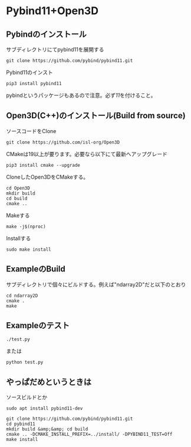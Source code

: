 # Pybind11+Open3D

## Pybindのインストール  
サブディレクトリにてpybind11を展開する
~~~ 
git clone https://github.com/pybind/pybind11.git
~~~
Pybind11のインスト
~~~
pip3 install pybind11
~~~
pybindというパッケージもあるので注意。必ず*11*を付けること。

## Open3D(C++)のインストール(Build from source)  
ソースコードをClone
~~~
git clone https://github.com/isl-org/Open3D
~~~
CMakeは19以上が要ります。必要なら以下にて最新へアップグレード
~~~
pip3 install cmake --upgrade
~~~
CloneしたOpen3DをCMakeする。
~~~
cd Open3D
mkdir build
cd build
cmake ..
~~~
Makeする
~~~
make -j$(nproc)
~~~
Installする
~~~
sudo make install
~~~

## ExampleのBuild  
サブディレクトリで個々にビルドする。例えば"ndarray2D"だと以下のとおり
~~~
cd ndarray2D
cmake .
make
~~~

## Exampleのテスト  
~~~
./test.py
~~~
または
~~~
python test.py
~~~

## やっぱだめというときは

ソースビルドとか
~~~
sudo apt install pybind11-dev
~~~

~~~
git clone https://github.com/pybind/pybind11.git
cd pybind11
mkdir build &amp;&amp; cd build
cmake .. -DCMAKE_INSTALL_PREFIX=../install/ -DPYBIND11_TEST=Off
make install
~~~


